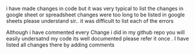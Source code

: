 i have made changes in code but it was very typical to list the changes in 
google sheet or spreadsheet 
changes were too long to be listed in google sheets 
please understand sir.. it was difficult to list each of the errors

Although i have commented every Change i did in my github repo 
you will easily undersatnd my code its well documented 
please refer it once . I have listed all changes there by adding comments
